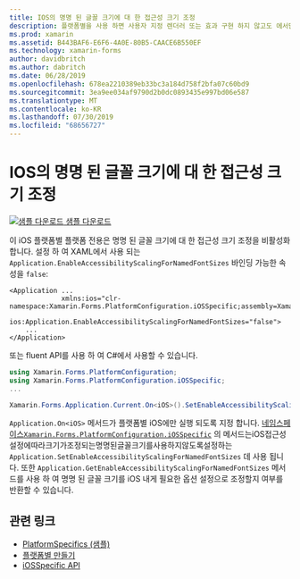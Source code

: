```yaml
---
title: IOS의 명명 된 글꼴 크기에 대 한 접근성 크기 조정
description: 플랫폼별을 사용 하면 사용자 지정 렌더러 또는 효과 구현 하지 않고도 에서만 특정 플랫폼에서 사용할 수 있는 기능을 사용할 수 있습니다. 이 문서에서는 명명 된 글꼴 크기에 대 한 접근성 크기 조정을 사용 하지 않도록 설정 하는 iOS 플랫폼별를 사용 하는 방법을 설명 합니다.
ms.prod: xamarin
ms.assetid: B443BAF6-E6F6-4A0E-80B5-CAACE6B550EF
ms.technology: xamarin-forms
author: davidbritch
ms.author: dabritch
ms.date: 06/28/2019
ms.openlocfilehash: 678ea2210389eb33bc3a184d758f2bfa07c60bd9
ms.sourcegitcommit: 3ea9ee034af9790d2b0dc0893435e997bd06e587
ms.translationtype: MT
ms.contentlocale: ko-KR
ms.lasthandoff: 07/30/2019
ms.locfileid: "68656727"
---
```

# <a name="accessibility-scaling-for-named-font-sizes-on-ios"></a>IOS의 명명 된 글꼴 크기에 대 한 접근성 크기 조정

[![샘플 다운로드](~/media/shared/download.png) 샘플 다운로드](https://docs.microsoft.com/samples/xamarin/xamarin-forms-samples/userinterface-platformspecifics)

이 iOS 플랫폼별 플랫폼 전용은 명명 된 글꼴 크기에 대 한 접근성 크기 조정을 비활성화 합니다. 설정 하 여 XAML에서 사용 되는 `Application.EnableAccessibilityScalingForNamedFontSizes` 바인딩 가능한 속성을 `false`:

```xaml
<Application ...
             xmlns:ios="clr-namespace:Xamarin.Forms.PlatformConfiguration.iOSSpecific;assembly=Xamarin.Forms.Core"
             ios:Application.EnableAccessibilityScalingForNamedFontSizes="false">
    ...
</Application>
```

또는 fluent API를 사용 하 여 C#에서 사용할 수 있습니다.

```csharp
using Xamarin.Forms.PlatformConfiguration;
using Xamarin.Forms.PlatformConfiguration.iOSSpecific;
...

Xamarin.Forms.Application.Current.On<iOS>().SetEnableAccessibilityScalingForNamedFontSizes(false);
```

`Application.On<iOS>` 메서드가 플랫폼별 iOS에만 실행 되도록 지정 합니다. [네임스페이스`Xamarin.Forms.PlatformConfiguration.iOSSpecific`](xref:Xamarin.Forms.PlatformConfiguration.iOSSpecific) 의 메서드는iOS접근성설정에따라크기가조정되는명명된글꼴크기를사용하지않도록설정하는`Application.SetEnableAccessibilityScalingForNamedFontSizes` 데 사용 됩니다. 또한 `Application.GetEnableAccessibilityScalingForNamedFontSizes` 메서드를 사용 하 여 명명 된 글꼴 크기를 iOS 내게 필요한 옵션 설정으로 조정할지 여부를 반환할 수 있습니다.

## <a name="related-links"></a>관련 링크

- [PlatformSpecifics (샘플)](https://docs.microsoft.com/samples/xamarin/xamarin-forms-samples/userinterface-platformspecifics)
- [플랫폼별 만들기](~/xamarin-forms/platform/platform-specifics/index.md#creating-platform-specifics)
- [iOSSpecific API](xref:Xamarin.Forms.PlatformConfiguration.iOSSpecific)
